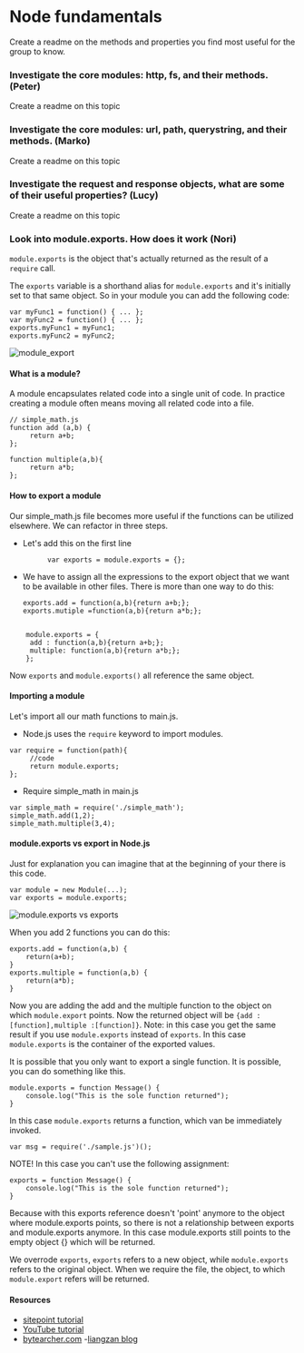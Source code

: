 # Node fundamentals
Create a readme on the methods and properties you find most useful for the group to know.

### Investigate the core modules: http, fs, and their methods. (Peter)
Create a readme on this topic

### Investigate the core modules: url, path, querystring, and their methods. (Marko)
Create a readme on this topic

### Investigate the request and response objects, what are some of their useful properties? (Lucy)
Create a readme on this topic

### Look into module.exports. How does it work (Nori)

```module.exports``` is the object that's actually returned as the result of a ```require``` call.

The ```exports``` variable is a shorthand alias for ```module.exports``` and it's initially set to that same object. So in your module you can add the following code:

```
var myFunc1 = function() { ... };
var myFunc2 = function() { ... };
exports.myFunc1 = myFunc1;
exports.myFunc2 = myFunc2;
```

![module_export](./images/modules_explained.jpg)

#### What is a module?
A module encapsulates related code into a single unit of code. In practice creating a module often means moving all related code into a file.

```
// simple_math.js
function add (a,b) {
     return a+b;
};

function multiple(a,b){
     return a*b;
};

```

 #### How to export a module
Our simple_math.js file becomes more useful if the functions can be utilized elsewhere. We can refactor in three steps.

-  Let's add this on the first line

    ```
          var exports = module.exports = {};
    ```

- We have to assign all the expressions to the export object that we want to be available in other files.
There is more than one way to do this:

  ```
  exports.add = function(a,b){return a+b;};
  exports.mutiple =function(a,b){return a*b;};
  ```

```

    module.exports = {
     add : function(a,b){return a+b;};
     multiple: function(a,b){return a*b;};
    };

 ```

Now ```exports``` and ```module.exports()``` all reference the same object.

#### Importing a module
 Let's import all our  math functions to main.js.

- Node.js uses the ```require``` keyword to import modules.

```
var require = function(path){
     //code
     return module.exports;
};
```

-  Require simple_math in main.js

```
var simple_math = require('./simple_math');
simple_math.add(1,2);
simple_math.multiple(3,4);
```

#### module.exports vs export in Node.js

Just for explanation you can imagine that at the beginning of your there is this code.
```
var module = new Module(...);
var exports = module.exports;
```

![module.exports vs exports](./images/exports_vs_moduleexports.png)


When you add 2 functions you can do this:
```
exports.add = function(a,b) {
    return(a+b);
}
exports.multiple = function(a,b) {
    return(a*b);
}
```
Now you are adding the add and the multiple function to the object on which ```module.export``` points. Now the returned object will be ```{add : [function],multiple :[function]}```. Note: in this case you get the same result if you use ```module.exports``` instead of ```exports```.
In this case ```module.exports``` is the container of the exported values.

It is possible that you only want to export a single function. It is possible, you can do something like this.

```
module.exports = function Message() {
    console.log("This is the sole function returned");
}
```
In this case ```module.exports``` returns a function, which van be immediately invoked.
```
var msg = require('./sample.js')();
```
NOTE! In this case you can't use the following assignment:
```
exports = function Message() {
    console.log("This is the sole function returned");
}
```

Because with this exports reference doesn't 'point' anymore to the object where module.exports points, so there is not a relationship between exports and module.exports anymore. In this case module.exports still points to the empty object {} which will be returned.

We  overrode ```exports```, ```exports``` refers to a new object, while ```module.exports``` refers to the original object. When we require the file, the object, to which ```module.export``` refers will be returned.

#### Resources

- [sitepoint tutorial](https://www.sitepoint.com/understanding-module-exports-exports-node-js/)
- [YouTube tutorial](https://www.youtube.com/watch?v=qLc29euevzc&index=14&list=PLrUFyg1unBb88J0r7gvJ1T01WN_pp83Lz)
- [bytearcher.com](http://bytearcher.com/articles/writing_modules/)
-[liangzan blog](http://blog.liangzan.net/blog/2012/06/04/how-to-use-exports-in-nodejs/)
